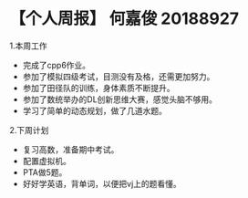 # 【个人周报】 何嘉俊 20188927


1.本周工作
  * 完成了cpp6作业。
  * 参加了模拟四级考试，目测没有及格，还需更加努力。
  * 参加了田径队的训练，身体素质不断提升。
  * 参加了数统举办的DL创新思维大赛，感觉头脑不够用。
  * 学习了简单的动态规划，做了几道水题。


2.下周计划
  * 复习高数，准备期中考试。
  * 配置虚拟机。
  * PTA做5题。
  * 好好学英语，背单词，以便把vj上的题看懂。
